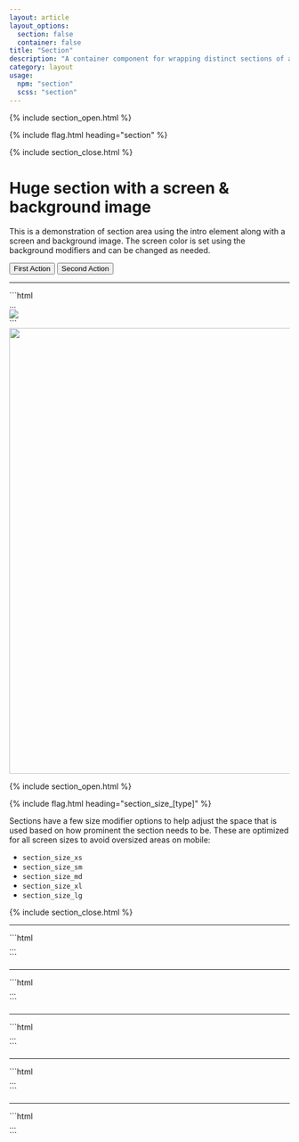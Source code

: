 ```yaml
---
layout: article
layout_options:
  section: false
  container: false
title: "Section"
description: "A container component for wrapping distinct sections of a page."
category: layout
usage:
  npm: "section"
  scss: "section"
---
```


{% include section_open.html %}

{% include flag.html heading="section" %}

{% include section_close.html %}

<div class="section section_size_xl">
  <div class="section__container container">
    <div class="section__intro type type_invert">
      <h1>Huge section with a screen &amp; background image</h1>
      <p class="text_lead">This is a demonstration of section area using the intro element along with a screen and background image. The screen color is set using the background modifiers and can be changed as needed.</p>
      <div class="level flex_justify_center">
        <button class="button button_color_primary">First Action</button>
        <button class="button button_color_secondary">Second Action</button>
      </div>
    </div>
    <hr class="sep sep_invert margin_vert_md" />
<div class="demo">
<div class="demo__code" markdown="1">
```html
<div class="section section_size_xl">
  <div class="section__container container">
    <div class="section__intro">
      ...
    </div>
  </div>
  <img class="section__background" src="..." />
  <div class="section__screen"></div>
</div>
```
</div>
</div>
  </div>
  <img src="https://picsum.photos/1200/800/?random" class="section__background" width="1200" height="800" />
  <div class="section__screen"></div>
</div>

{% include section_open.html %}

{% include flag.html heading="section_size_[type]" %}

<div class="type" markdown="1">
Sections have a few size modifier options to help adjust the space that is used based on how prominent the section needs to be. These are optimized for all screen sizes to avoid oversized areas on mobile:

* `section_size_xs`
* `section_size_sm`
* `section_size_md`
* `section_size_xl`
* `section_size_lg`
</div>

{% include section_close.html %}

<hr class="sep" />

<div class="section section_size_xs">
<div class="section__container container">
<div class="demo">
<div class="demo__code" markdown="1">
```html
<div class="section section_size_xs">
  ...
</div>
```
</div>
</div>
</div>
</div>

<hr class="sep" />

<div class="section section_size_sm">
<div class="section__container container">
<div class="demo">
<div class="demo__code" markdown="1">
```html
<div class="section section_size_sm">
...
</div>
```
</div>
</div>
</div>
</div>

<hr class="sep" />

<div class="section section_size_md">
<div class="section__container container">
<div class="demo">
<div class="demo__code" markdown="1">
```html
<div class="section section_size_md">
...
</div>
```
</div>
</div>
</div>
</div>

<hr class="sep" />

<div class="section section_size_lg">
<div class="section__container container">
<div class="demo">
<div class="demo__code" markdown="1">
```html
<div class="section section_size_lg">
...
</div>
```
</div>
</div>
</div>
</div>

<hr class="sep" />

<div class="section section_size_xl">
<div class="section__container container">
<div class="demo">
<div class="demo__code" markdown="1">
```html
<div class="section section_size_xl">
...
</div>
```
</div>
</div>
</div>
</div>
